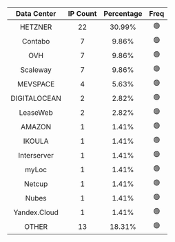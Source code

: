 | Data Center | IP Count | Percentage | Freq |
|:------------:|:--------:|:-----------:|:-----:|
| HETZNER | 22 | 30.99% | 🟢 |
| Contabo | 7 | 9.86% | 🟢 |
| OVH | 7 | 9.86% | 🟢 |
| Scaleway | 7 | 9.86% | 🟢 |
| MEVSPACE | 4 | 5.63% | 🟢 |
| DIGITALOCEAN | 2 | 2.82% | 🟢 |
| LeaseWeb | 2 | 2.82% | 🟢 |
| AMAZON | 1 | 1.41% | 🟢 |
| IKOULA | 1 | 1.41% | 🟢 |
| Interserver | 1 | 1.41% | 🟢 |
| myLoc | 1 | 1.41% | 🟢 |
| Netcup | 1 | 1.41% | 🟢 |
| Nubes | 1 | 1.41% | 🟢 |
| Yandex.Cloud | 1 | 1.41% | 🟢 |
| OTHER | 13 | 18.31% | 🟢 |